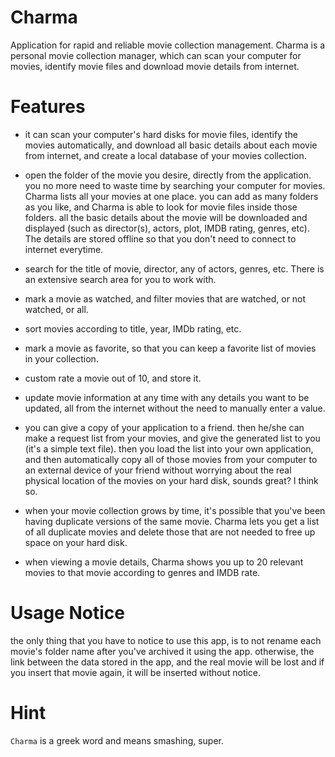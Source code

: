 # Charma

Application for rapid and reliable movie collection management.
Charma is a personal movie collection manager, which can scan your computer for 
movies, identify movie files and download movie details from internet.

# Features

* it can scan your computer's hard disks for movie files, identify the movies 
  automatically, and download all basic details about each movie from internet, 
  and create a local database of your movies collection.

* open the folder of the movie you desire, directly from the application. 
  you no more need to waste time by searching your computer for movies. 
  Charma lists all your movies at one place. you can add as many folders as you 
  like, and Charma is able to look for movie files inside those folders. 
  all the basic details about the movie will be downloaded and displayed 
  (such as director(s), actors, plot, IMDB rating, genres, etc). 
  The details are stored offline so that you don't need to connect to internet everytime.

* search for the title of movie, director, any of actors, genres, etc. 
  There is an extensive search area for you to work with.

* mark a movie as watched, and filter movies that are watched, or not watched, or all.

* sort movies according to title, year, IMDb rating, etc.

* mark a movie as favorite, so that you can keep a favorite list of movies in your collection.

* custom rate a movie out of 10, and store it.

* update movie information at any time with any details you want to be updated, all 
  from the internet without the need to manually enter a value.
  
* you can give a copy of your application to a friend. then he/she can make a request 
  list from your movies, and give the generated list to you (it's a simple text file). 
  then you load the list into your own application, and then automatically 
  copy all of those movies from your computer to an external device of your friend 
  without worrying about the real physical location of the movies on your hard 
  disk, sounds great? I think so.
  
 * when your movie collection grows by time, it's possible that you've been having 
   duplicate versions of the same movie.
   Charma lets you get a list of all duplicate movies and delete those that are 
   not needed to free up space on your hard disk.
   
 * when viewing a movie details, Charma shows you up to 20 relevant movies to 
   that movie according to genres and IMDB rate.
 
# Usage Notice

the only thing that you have to notice to use this app, is to not rename each 
movie's folder name after you've archived it using the app. otherwise, the link between 
the data stored in the app, and the real movie will be lost and if you insert that movie 
again, it will be inserted without notice.

# Hint

`Charma` is a greek word and means smashing, super.
